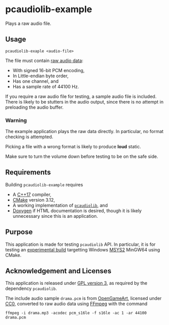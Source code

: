 # pcaudiolib-example

Plays a raw audio file.


## Usage

```
pcaudiolib-exaple <audio-file>
```

The file must contain
[raw audio data](https://en.wikipedia.org/wiki/Raw_audio_format):

  * With signed 16-bit PCM encoding,
  * In Little-endian byte order,
  * Has one channel, and
  * Has a sample rate of 44100 Hz.

If you require a raw audio file for testing,
a sample audio file is included.
There is likely to be stutters in the audio output,
since there is no attempt in preloading the audio buffer.


### Warning

The example application plays the raw data directly.
In particular, no format checking is attempted.

Picking a file with a wrong format is likely to produce __loud__ static.

Make sure to turn the volume down before testing to be on the safe side.


## Requirements

Building `pcaudiolib-example` requires

  * A [C++17](https://en.cppreference.com/w/cpp/compiler_support#cpp17)
    compiler,
  * [CMake](https://cmake.org) version 3.12,
  * A working implementation
    of [`pcaudiolib`](https://github.com/espeak-ng/pcaudiolib), and
  * [Doxygen](http://doxygen.nl) if HTML documentation is desired,
    though it is likely unnecessary since this is an application.


## Purpose

This application is made for testing `pcaudiolib` API.
In particular, it is for testing
an [experimental build](https://github.com/BoniLindsley/pcaudiolib)
targetting Windows [MSYS2](https://www.msys2.org/) MinGW64 using CMake.


## Acknowledgement and Licenses

This application is released under [GPL version 3](LICENSE.txt),
as required by the dependency `pcaudiolib`.

The include audio sample `drama.pcm`
is from [OpenGameArt](https://opengameart.org/content/cc0-scraps),
licensed under [CC0](https://creativecommons.org/publicdomain/zero/1.0),
converted to raw audio data using [FFmpeg](https://ffmpeg.org)
with the command

```
ffmpeg -i drama.mp3 -acodec pcm_s16le -f s16le -ac 1 -ar 44100 drama.pcm
```
